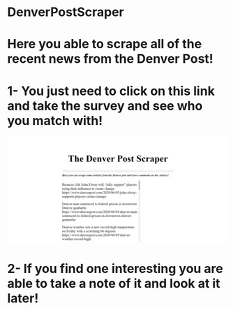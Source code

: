 # DenverPostScraper

# Here you able to scrape all of the recent news from the Denver Post!

# 1- You just need to click on this link and take the survey and see who you match with!
![](./public/assets/images/Denver-Scraper.png)

# 2- If you find one interesting you are able to take a note of it and look at it later!
